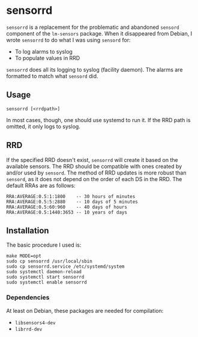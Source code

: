 # sensorrd

`sensorrd` is a replacement for the problematic and abandoned `sensord`
component of the `lm-sensors` package.
When it disappeared from Debian, I wrote `sensorrd` to do what I was
using `sensord` for:

- To log alarms to syslog
- To populate values in RRD

`sensorrd` does all its logging to syslog (facility daemon).
The alarms are formatted to match what `sensord` did.

## Usage
```
sensorrd [<rrdpath>]
```

In most cases, though, one should use systemd to run it.
If the RRD path is omitted, it only logs to syslog.

## RRD

If the specified RRD doesn't exist, `sensorrd` will create it
based on the available sensors.
The RRD should be compatible with ones created by and/or used by
`sensord`.
The method of RRD updates is more robust than `sensord`,
as it does not depend on the order of each DS in the RRD.
The default RRAs are as follows:
```
RRA:AVERAGE:0.5:1:1800    -- 30 hours of minutes
RRA:AVERAGE:0.5:5:2880    -- 10 days of 5 minutes
RRA:AVERAGE:0.5:60:960    -- 40 days of hours
RRA:AVERAGE:0.5:1440:3653 -- 10 years of days
```

## Installation

The basic procedure I used is:
```
make MODE=opt
sudo cp sensorrd /usr/local/sbin
sudo cp sensorrd.service /etc/systemd/system
sudo systemctl daemon-reload
sudo systemctl start sensorrd
sudo systemctl enable sensorrd
```

### Dependencies

At least on Debian, these packages are needed for compilation:

- `libsensors4-dev`
- `librrd-dev`
